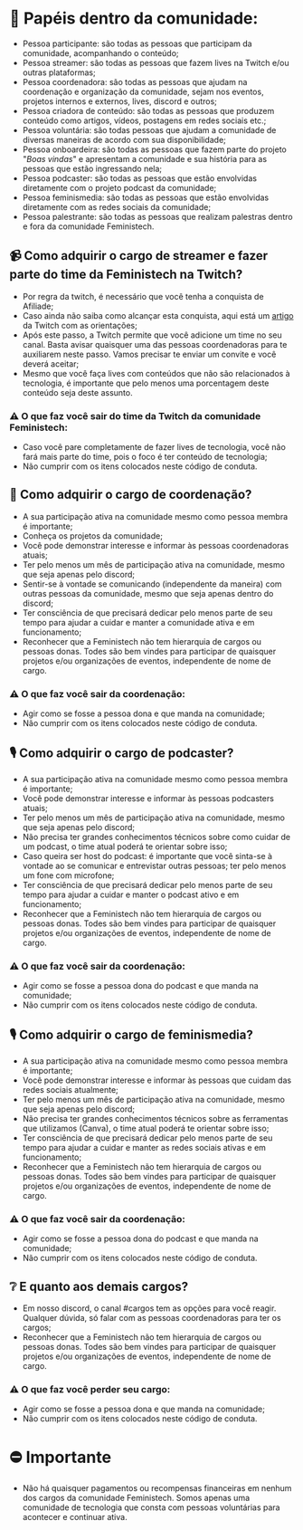 
# :open_book: Papéis dentro da comunidade:
* Pessoa participante: são todas as pessoas que participam da comunidade, acompanhando o conteúdo;
* Pessoa streamer: são todas as pessoas que fazem lives na Twitch e/ou outras plataformas;
* Pessoa coordenadora: são todas as pessoas que ajudam na coordenação e organização da comunidade, sejam nos eventos, projetos internos e externos, lives, discord e outros;
* Pessoa criadora de conteúdo: são todas as pessoas que produzem conteúdo como artigos, vídeos, postagens em redes sociais etc.;
* Pessoa voluntária: são todas pessoas que ajudam a comunidade de diversas maneiras de acordo com sua disponibilidade;
* Pessoa onboardeira: são todas as pessoas que fazem parte do projeto "_Boas vindas_" e apresentam a comunidade e sua história para as pessoas que estão ingressando nela;
* Pessoa podcaster: são todas as pessoas que estão envolvidas diretamente com o projeto podcast da comunidade;
* Pessoa feminismedia: são todas as pessoas que estão envolvidas diretamente com as redes sociais da comunidade;
* Pessoa palestrante: são todas as pessoas que realizam palestras dentro e fora da comunidade Feministech.

## :video_camera: Como adquirir o cargo de streamer e fazer parte do time da Feministech na Twitch?
* Por regra da twitch, é necessário que você tenha a conquista de Afiliade;
* Caso ainda não saiba como alcançar esta conquista, aqui está um [artigo](https://help.twitch.tv/s/article/joining-the-affiliate-program?language=pt_BR) da Twitch com as orientações;
* Após este passo, a Twitch permite que você adicione um time no seu canal. Basta avisar quaisquer uma das pessoas coordenadoras para te auxiliarem neste passo. Vamos precisar te enviar um convite e você deverá aceitar;
* Mesmo que você faça lives com conteúdos que não são relacionados à tecnologia, é importante que pelo menos uma porcentagem deste conteúdo seja deste assunto.

### :warning: O que faz você sair do time da Twitch da comunidade Feministech:
* Caso você pare completamente de fazer lives de tecnologia, você não fará mais parte do time, pois o foco é ter conteúdo de tecnologia;
* Não cumprir com os itens colocados neste código de conduta.

## :briefcase: Como adquirir o cargo de coordenação?
* A sua participação ativa na comunidade mesmo como pessoa membra é importante;
* Conheça os projetos da comunidade;
* Você pode demonstrar interesse e informar às pessoas coordenadoras atuais;
* Ter pelo menos um mês de participação ativa na comunidade, mesmo que seja apenas pelo discord;
* Sentir-se à vontade se comunicando (independente da maneira) com outras pessoas da comunidade, mesmo que seja apenas dentro do discord;
* Ter consciência de que precisará dedicar pelo menos parte de seu tempo para ajudar a cuidar e manter a comunidade ativa e em funcionamento;
* Reconhecer que a Feministech não tem hierarquia de cargos ou pessoas donas. Todes são bem vindes para participar de quaisquer projetos e/ou organizações de eventos, independente de nome de cargo.

### :warning: O que faz você sair da coordenação:
* Agir como se fosse a pessoa dona e que manda na comunidade;
* Não cumprir com os itens colocados neste código de conduta.

## :studio_microphone: Como adquirir o cargo de podcaster?
* A sua participação ativa na comunidade mesmo como pessoa membra é importante;
* Você pode demonstrar interesse e informar às pessoas podcasters atuais;
* Ter pelo menos um mês de participação ativa na comunidade, mesmo que seja apenas pelo discord;
* Não precisa ter grandes conhecimentos técnicos sobre como cuidar de um podcast, o time atual poderá te orientar sobre isso;
* Caso queira ser host do podcast: é importante que você sinta-se à vontade ao se comunicar e entrevistar outras pessoas; ter pelo menos um fone com microfone;
* Ter consciência de que precisará dedicar pelo menos parte de seu tempo para ajudar a cuidar e manter o podcast ativo e em funcionamento;
* Reconhecer que a Feministech não tem hierarquia de cargos ou pessoas donas. Todes são bem vindes para participar de quaisquer projetos e/ou organizações de eventos, independente de nome de cargo.

### :warning: O que faz você sair da coordenação:
* Agir como se fosse a pessoa dona do podcast e que manda na comunidade;
* Não cumprir com os itens colocados neste código de conduta.

## :studio_microphone: Como adquirir o cargo de feminismedia?
* A sua participação ativa na comunidade mesmo como pessoa membra é importante;
* Você pode demonstrar interesse e informar às pessoas que cuidam das redes sociais atualmente;
* Ter pelo menos um mês de participação ativa na comunidade, mesmo que seja apenas pelo discord;
* Não precisa ter grandes conhecimentos técnicos sobre as ferramentas que utilizamos (Canva), o time atual poderá te orientar sobre isso;
* Ter consciência de que precisará dedicar pelo menos parte de seu tempo para ajudar a cuidar e manter as redes sociais ativas e em funcionamento;
* Reconhecer que a Feministech não tem hierarquia de cargos ou pessoas donas. Todes são bem vindes para participar de quaisquer projetos e/ou organizações de eventos, independente de nome de cargo.

### :warning: O que faz você sair da coordenação:
* Agir como se fosse a pessoa dona do podcast e que manda na comunidade;
* Não cumprir com os itens colocados neste código de conduta.

## :grey_question: E quanto aos demais cargos?
* Em nosso discord, o canal #cargos tem as opções para você reagir. Qualquer dúvida, só falar com as pessoas coordenadoras para ter os cargos;
* Reconhecer que a Feministech não tem hierarquia de cargos ou pessoas donas. Todes são bem vindes para participar de quaisquer projetos e/ou organizações de eventos, independente de nome de cargo.

### :warning: O que faz você perder seu cargo:
* Agir como se fosse a pessoa dona e que manda na comunidade;
* Não cumprir com os itens colocados neste código de conduta.

# :no_entry: Importante
* Não há quaisquer pagamentos ou recompensas financeiras em nenhum dos cargos da comunidade Feministech. Somos apenas uma comunidade de tecnologia que consta com pessoas voluntárias para acontecer e continuar ativa.
